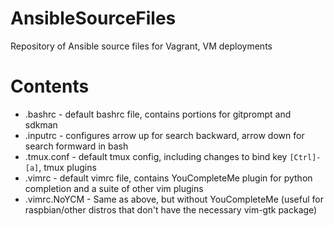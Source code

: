 # AnsibleSourceFiles

Repository of Ansible source files for Vagrant, VM deployments

# Contents

* .bashrc - default bashrc file, contains portions for gitprompt and sdkman
* .inputrc - configures arrow up for search backward, arrow down for search formward in bash
* .tmux.conf - default tmux config, including changes to bind key `[Ctrl]-[a]`, tmux plugins
* .vimrc - default vimrc file, contains YouCompleteMe plugin for python completion and a suite of other vim plugins
* .vimrc.NoYCM - Same as above, but without YouCompleteMe (useful for raspbian/other distros that don't have the necessary vim-gtk package)


